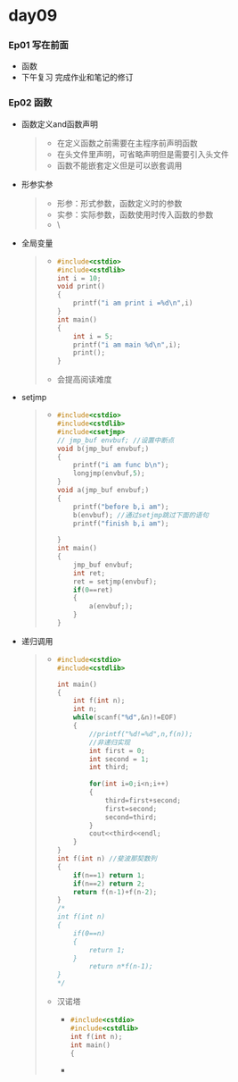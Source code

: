 # day09

### Ep01 写在前面

- 函数
- 下午复习 完成作业和笔记的修订



### Ep02 函数

- 函数定义and函数声明

  > - 在定义函数之前需要在主程序前声明函数
  > - 在头文件里声明，可省略声明但是需要引入头文件
  > - 函数不能嵌套定义但是可以嵌套调用

- 形参实参

  > - 形参：形式参数，函数定义时的参数
  > - 实参：实际参数，函数使用时传入函数的参数
  > - \\

- 全局变量

  > - ```c++
  >   #include<cstdio>
  >   #include<cstdlib>
  >   int i = 10;
  >   void print()
  >   {
  >       printf("i am print i =%d\n",i)
  >   }
  >   int main()
  >   {
  >       int i = 5;
  >       printf("i am main %d\n",i);
  >       print();
  >   }
  >   ```
  >
  > - 会提高阅读难度

- setjmp

  > - ```c++
  >   #include<cstdio>
  >   #include<cstdlib>
  >   #include<csetjmp>
  >   // jmp_buf envbuf; //设置中断点
  >   void b(jmp_buf envbuf;)
  >   {
  >       printf("i am func b\n");
  >       longjmp(envbuf,5);
  >   }
  >   void a(jmp_buf envbuf;)
  >   {
  >       printf("before b,i am");
  >       b(envbuf); //通过setjmp跳过下面的语句
  >       printf("finish b,i am");
  >       
  >   }
  >   int main()
  >   {
  >       jmp_buf envbuf;
  >       int ret;
  >       ret = setjmp(envbuf);
  >       if(0==ret)
  >       {
  >           a(envbuf;);
  >       }
  >   }
  >   ```

- 递归调用

  > - ````c++
  >   #include<cstdio>
  >   #include<cstdlib>
  >   
  >   int main()
  >   {
  >       int f(int n);
  >       int n;
  >       while(scanf("%d",&n)!=EOF)
  >       {
  >           //printf("%d!=%d",n,f(n));
  >           //非递归实现
  >           int first = 0;
  >           int second = 1;
  >           int third;
  >           
  >           for(int i=0;i<n;i++)
  >           {
  >               third=first+second;
  >               first=second;
  >               second=third;
  >           }
  >           cout<<third<<endl;
  >       }
  >   }
  >   int f(int n) //斐波那契数列
  >   {
  >       if(n==1) return 1;
  >       if(n==2) return 2;
  >       return f(n-1)+f(n-2);
  >   }
  >   /*
  >   int f(int n)
  >   {
  >       if(0==n)
  >       {
  >           return 1;
  >       }
  >           return n*f(n-1);
  >   }
  >   */
  >   ````
  >
  > - 汉诺塔
  >
  >   - ```c++
  >     #include<cstdio>
  >     #include<cstdlib>
  >     int f(int n);
  >     int main()
  >     {
  >     ```
  >
  >   - 

